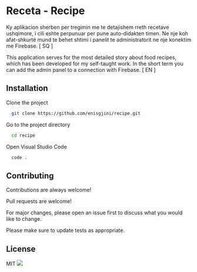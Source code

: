 
# Receta - Recipe

Ky aplikacion sherben per tregimin me te detajishem rreth recetave ushqimore, i cili eshte perpunuar per pune auto-didakten timen.
Ne nje koh afat-shkurtë mund te behet shtimi i panelit te administratorit ne nje konektim me Firebase. [ SQ ]

This application serves for the most detailed story about food recipes, which has been developed for my self-taught work.
In the short term you can add the admin panel to a connection with Firebase. [ EN ]




## Installation

Clone the project

```bash
  git clone https://github.com/enisgjini/recipe.git
```

Go to the project directory

```bash
  cd recipe
```

Open Visual Studio Code

```bash
  code .
```

## Contributing

Contributions are always welcome!

Pull requests are welcome!

For major changes, please open an issue first to discuss what you would like to change.

Please make sure to update tests as appropriate.

## License

MIT ![](https://img.shields.io/apm/l/atomic-design-ui.svg?)

